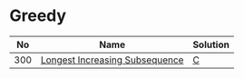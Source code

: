 # Greedy
| No | Name | Solution |
| -- | -- | -- |
300 | [Longest Increasing Subsequence](https://leetcode.cn/problems/Longest-Increasing-Subsequence) | [C](../.././solutions/algrithoms/Longest%20Increasing%20Subsequence/greedy.c)

